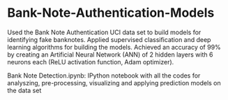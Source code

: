# Bank-Note-Authentication-Models
Used the Bank Note Authentication UCI data set to build models for identifying fake banknotes. Applied supervised classification and deep learning algorithms for building the models. Achieved an accuracy of 99% by creating an Artificial Neural Network (ANN) of 2 hidden layers with 6 neurons each (ReLU activation function, Adam optimizer).

Bank Note Detection.ipynb: IPython notebook with all the codes for analyszing, pre-processing, visualizing and applying prediction models on the data set
